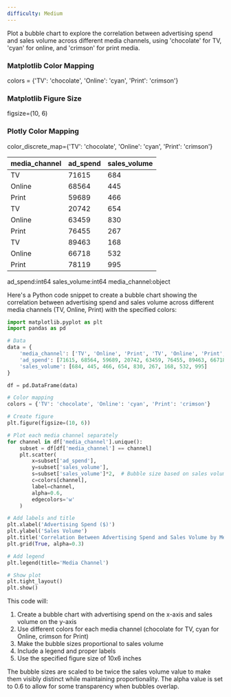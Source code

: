 ```yaml
---
difficulty: Medium
---
```

Plot a bubble chart to explore the correlation between advertising spend and sales volume across different media channels, using 'chocolate' for TV, 'cyan' for online, and 'crimson' for print media.

### Matplotlib Color Mapping

colors = {'TV': 'chocolate', 'Online': 'cyan', 'Print': 'crimson'}

### Matplotlib Figure Size

figsize=(10, 6)

### Plotly Color Mapping

color_discrete_map={'TV': 'chocolate', 'Online': 'cyan', 'Print': 'crimson'}

| media_channel | ad_spend | sales_volume |
| ------------- | -------- | ------------ |
| TV            | 71615    | 684          |
| Online        | 68564    | 445          |
| Print         | 59689    | 466          |
| TV            | 20742    | 654          |
| Online        | 63459    | 830          |
| Print         | 76455    | 267          |
| TV            | 89463    | 168          |
| Online        | 66718    | 532          |
| Print         | 78119    | 995          |
ad_spend:int64
sales_volume:int64
media_channel:object

Here's a Python code snippet to create a bubble chart showing the correlation between advertising spend and sales volume across different media channels (TV, Online, Print) with the specified colors:

```python
import matplotlib.pyplot as plt
import pandas as pd

# Data
data = {
    'media_channel': ['TV', 'Online', 'Print', 'TV', 'Online', 'Print', 'TV', 'Online', 'Print'],
    'ad_spend': [71615, 68564, 59689, 20742, 63459, 76455, 89463, 66718, 78119],
    'sales_volume': [684, 445, 466, 654, 830, 267, 168, 532, 995]
}

df = pd.DataFrame(data)

# Color mapping
colors = {'TV': 'chocolate', 'Online': 'cyan', 'Print': 'crimson'}

# Create figure
plt.figure(figsize=(10, 6))

# Plot each media channel separately
for channel in df['media_channel'].unique():
    subset = df[df['media_channel'] == channel]
    plt.scatter(
        x=subset['ad_spend'], 
        y=subset['sales_volume'],
        s=subset['sales_volume']*2,  # Bubble size based on sales volume
        c=colors[channel],
        label=channel,
        alpha=0.6,
        edgecolors='w'
    )

# Add labels and title
plt.xlabel('Advertising Spend ($)')
plt.ylabel('Sales Volume')
plt.title('Correlation Between Advertising Spend and Sales Volume by Media Channel')
plt.grid(True, alpha=0.3)

# Add legend
plt.legend(title='Media Channel')

# Show plot
plt.tight_layout()
plt.show()
```

This code will:
1. Create a bubble chart with advertising spend on the x-axis and sales volume on the y-axis
2. Use different colors for each media channel (chocolate for TV, cyan for Online, crimson for Print)
3. Make the bubble sizes proportional to sales volume
4. Include a legend and proper labels
5. Use the specified figure size of 10x6 inches

The bubble sizes are scaled to be twice the sales volume value to make them visibly distinct while maintaining proportionality. The alpha value is set to 0.6 to allow for some transparency when bubbles overlap.